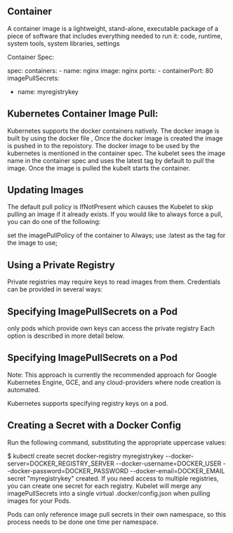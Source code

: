 
Container
---------
A container image is a lightweight, stand-alone, executable package of a piece of software that includes everything 
needed to run it: code, runtime, system tools, system libraries, settings

Container Spec:


spec:
      containers:
      - name: nginx
        image: nginx
        ports:
        - containerPort: 80
 imagePullSecrets:
  - name: myregistrykey
  
        
 Kubernetes Container Image Pull:
 -------------------------------
 Kubernetes supports the docker containers natively. The docker image is built by using the docker file ,
 Once the docker image is created the image is pushed in to the repoistory.
 The docker image to be used by the kubernetes is mentioned in the container spec.
 The kubelet sees the image name in the container spec and uses the latest tag by default to pull the image.
 Once the image is pulled the kubelt starts the container.

Updating Images
---------------

The default pull policy is IfNotPresent which causes the Kubelet to skip pulling an image if it already exists. If you would like to always force a pull, you can do one of the following:

set the imagePullPolicy of the container to Always;
use :latest as the tag for the image to use;

Using a Private Registry
------------------------
Private registries may require keys to read images from them. Credentials can be provided in several ways:

Specifying ImagePullSecrets on a Pod
-------------------------------------
only pods which provide own keys can access the private registry Each option is described in more detail below.


Specifying ImagePullSecrets on a Pod
------------------------------------
Note: This approach is currently the recommended approach for Google Kubernetes Engine, GCE, and any cloud-providers where node creation is automated.

Kubernetes supports specifying registry keys on a pod.

Creating a Secret with a Docker Config
-------------------------------------
Run the following command, substituting the appropriate uppercase values:

$ kubectl create secret docker-registry myregistrykey --docker-server=DOCKER_REGISTRY_SERVER --docker-username=DOCKER_USER --docker-password=DOCKER_PASSWORD --docker-email=DOCKER_EMAIL
secret "myregistrykey" created.
If you need access to multiple registries, you can create one secret for each registry. Kubelet will merge any imagePullSecrets into a single virtual .docker/config.json when pulling images for your Pods.

Pods can only reference image pull secrets in their own namespace, so this process needs to be done one time per namespace.


